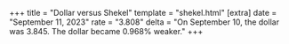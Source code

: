 +++
title = "Dollar versus Shekel"
template = "shekel.html"
[extra]
date = "September 11, 2023"
rate = "3.808"
delta = "On September 10, the dollar was 3.845. The dollar became 0.968% weaker."
+++
